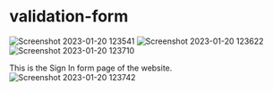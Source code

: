 # validation-form

![Screenshot 2023-01-20 123541](https://user-images.githubusercontent.com/74805696/213790813-b581c228-10c1-48e0-9b6b-e48cd45fb79e.jpg)
![Screenshot 2023-01-20 123622](https://user-images.githubusercontent.com/74805696/213790833-aa2442b4-67fe-42c3-9541-04fb689a654a.jpg)
![Screenshot 2023-01-20 123710](https://user-images.githubusercontent.com/74805696/213790850-451cde25-fbb1-4fad-8490-f36efe0263d9.jpg)

This is the Sign In form page of the website.
![Screenshot 2023-01-20 123742](https://user-images.githubusercontent.com/74805696/213791031-6d1bd8d0-9d62-43cc-b11c-e576a3202835.jpg)
